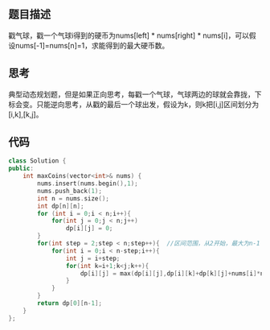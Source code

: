 ## 题目描述
戳气球，戳一个气球i得到的硬币为nums[left] * nums[right] * nums[i]，可以假设nums[-1]=nums[n]=1，求能得到的最大硬币数。

## 思考
典型动态规划题，但是如果正向思考，每戳一个气球，气球两边的球就会靠拢，下标会变。只能逆向思考，从戳的最后一个球出发，假设为k，则k把[i,j]区间划分为[i,k],[k,j]。

## 代码
```C++
class Solution {
public:
    int maxCoins(vector<int>& nums) {
        nums.insert(nums.begin(),1);
        nums.push_back(1);
        int n = nums.size();
        int dp[n][n];
        for (int i = 0;i < n;i++){
            for(int j = 0;j < n;j++)
                dp[i][j] = 0;
        }
        for(int step = 2;step < n;step++){  //区间范围，从2开始，最大为n-1
            for(int i = 0;i < n-step;i++){
                int j = i+step;
                for(int k=i+1;k<j;k++){
                    dp[i][j] = max(dp[i][j],dp[i][k]+dp[k][j]+nums[i]*nums[k]*nums[j]);
                }
            }
        }
        return dp[0][n-1];
    }
};
```